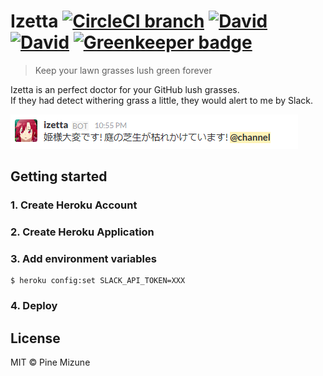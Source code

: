 # Izetta [![CircleCI branch](https://img.shields.io/circleci/project/github/pine/Izetta/master.svg?style=flat-square)](https://circleci.com/gh/pine/Izetta) [![David](https://img.shields.io/david/pine/Izetta.svg?style=flat-square)](https://david-dm.org/pine/Izetta) [![David](https://img.shields.io/david/dev/pine/Izetta.svg?style=flat-square)](https://david-dm.org/pine/Izetta) [![Greenkeeper badge](https://badges.greenkeeper.io/pine/Izetta.svg)](https://greenkeeper.io/)

> Keep your lawn grasses lush green forever

Izetta is an perfect doctor for your GitHub lush grasses.<br>
If they had detect withering grass a little, they would alert to me by Slack.

![](screenshot.png)

## Getting started
### 1. Create Heroku Account
### 2. Create Heroku Application
### 3. Add environment variables

```
$ heroku config:set SLACK_API_TOKEN=XXX
```

### 4. Deploy

## License
MIT &copy; Pine Mizune
